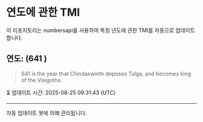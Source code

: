 
# 연도에 관한 TMI

이 리포지토리는 numbersapi를 사용하여 특정 년도에 관한 TMI를 자동으로 업데이트합니다.

## 연도: (641 )
> 641 is the year that Chindaswinth deposes Tulga, and becomes king of the Visigoths.

⏳ 업데이트 시간: 2025-08-25 09:31:43 (UTC)

---
자동 업데이트 봇에 의해 관리됩니다.
